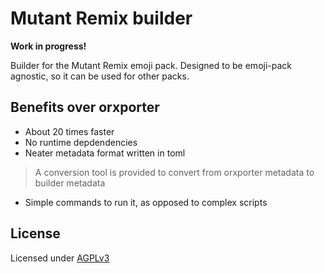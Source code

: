 # Mutant Remix builder

**Work in progress!**

Builder for the Mutant Remix emoji pack. Designed to be emoji-pack agnostic, so it can be used for other packs.

## Benefits over orxporter
- About 20 times faster
- No runtime depdendencies
- Neater metadata format written in toml
> A conversion tool is provided to convert from orxporter metadata to builder metadata
- Simple commands to run it, as opposed to complex scripts

## License
Licensed under [AGPLv3](./LICENSE)
